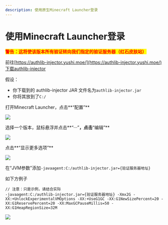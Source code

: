```yaml
---
description: 使用原生Minecraft Launcher登录
---
```


# 使用Minecraft Launcher登录

<mark style="color:red;">**警告：这将使该版本所有验证转向我们指定的验证服务器（红石皮肤站）**</mark>

前往[https://authlib-injector.yushi.moe/](https://authlib-injector.yushi.moe/)下载authlib-injector

假设：

* 你下载到的 authlib-injector JAR 文件名为`authlib-injector.jar`
* 你将其放到了`C:/`

打开Minecraft Launcher，点击**“配置”**

![](../../../.gitbook/assets/AO21\_\[2X1YNP\~L65ISM3\`B0.png)

选择一个版本，鼠标悬浮并点击**“···”**，点击**“编辑”**

![](../../../.gitbook/assets/GTC{CKU38PQ\)5\(3AD2{G16Q.png)

点击**“显示更多选项”**

![](../../../.gitbook/assets/UO{K\(T1K48\`@%Y\[G\[AP\_CSI.png)

在“JVM参数”添加`-javaagent:C:/authlib-injector.jar={验证服务器地址}`

如下方例子

```
// 注意：只是示例，请结合实际
-javaagent:C:/authlib-injector.jar={验证服务器地址} -Xmx2G -XX:+UnlockExperimentalVMOptions -XX:+UseG1GC -XX:G1NewSizePercent=20 -XX:G1ReservePercent=20 -XX:MaxGCPauseMillis=50 -XX:G1HeapRegionSize=32M
```

![](../../../.gitbook/assets/5D\_8JR2RP%X\_\`]28\~1\[$6RE.png)
